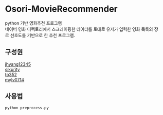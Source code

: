 ﻿# Osori-MovieRecommender
python 기반 영화추천 프로그램 <br>
네이버 영화 디렉토리에서 스크레이핑한 데이터를 토대로 유저가 입력한 영화 목록의 장르 선호도를 기반으로 한 추천 프로그램.


## 구성원
[jhyang12345](https://github.com/jhyang12345) <br>
[sikurity](https://github.com/sikurity) <br>
[to352](https://github.com/to352) <br>
[mylv0714](https://github.com/mylv0714) <br>

## 사용법
```bash
python preprocess.py
```

